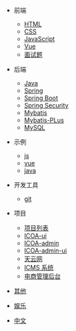 - 前端

  - [HTML](zh-cn/browser-side/html/)
  - [CSS](zh-cn/browser-side/css/)
  - [JavaScript](zh-cn/browser-side/javascript/)
  - [Vue](zh-cn/browser-side/vue/)
  - [面试题](zh-cn/browser-side/面试题)

- 后端

  - [Java](zh-cn/server-side/java/basics/)
  - [Spring](zh-cn/server-side/java/spring/)
  - [Spring Boot](zh-cn/jserver-side/ava/springboot/01.md)
  - [Spring Security](zh-cn/server-side/java/springsecurity/springsecurity.md)
  - [Mybatis](zh-cn/server-side/java/mybatis/mybatis.md)
  - [Mybatis-PLus](zh-cn/server-side/java/mybatis/mybatisPlus.md)
  - [MySQL](zh-cn/server-side/mysql/)

- 示例

  - [js](zh-cn/demo/js.md)
  - [vue](zh-cn/demo/vuejs.md)
  - [java](zh-cn/demo/java.md)

- 开发工具
  - [git](zh-cn/dev-utils/git/)

- 项目

  - [项目列表](zh-cn/project/)
  - [ICOA-ui](zh-cn/project/icoa_ui.md)
  - [ICOA-admin](zh-cn/project/icoa_admin.md)
  - [ICOA-admin-ui](zh-cn/project/icoa_admin_ui.md)
  - [天云网](zh-cn/project/天云网.md)
  - [ICMS 系统](zh-cn/project/icms.md)
  - [电商管理后台](zh-cn/project/lvyang.md)

- [其他](zh-cn/other/)

- [娱乐](zh-cn/other/play/)

- [中文]()
